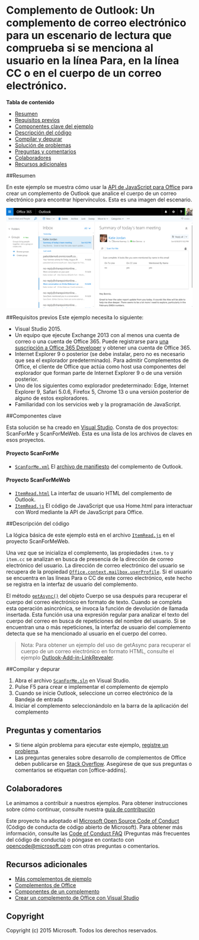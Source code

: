# <a name="outlook-add-in-a-mail-add-in-for-a-read-scenario-that-checks-whether-the-user-is-mentioned-on-the-to-line-cc-line-or-body-of-an-email"></a>Complemento de Outlook: Un complemento de correo electrónico para un escenario de lectura que comprueba si se menciona al usuario en la línea Para, en la línea CC o en el cuerpo de un correo electrónico.

**Tabla de contenido**

* [Resumen](#summary)
* [Requisitos previos](#prerequisites)
* [Componentes clave del ejemplo](#components)
* [Descripción del código](#codedescription)
* [Compilar y depurar](#build)
* [Solución de problemas](#troubleshooting)
* [Preguntas y comentarios](#questions)
* [Colaboradores](#contribute)
* [Recursos adicionales](#additional-resources)

<a name="summary"></a>
##<a name="summary"></a>Resumen

En este ejemplo se muestra cómo usar la [API de JavaScript para Office](https://msdn.microsoft.com/library/b27e70c3-d87d-4d27-85e0-103996273298(v=office.15)) para crear un complemento de Outlook que analice el cuerpo de un correo electrónico para encontrar hipervínculos. Esta es una imagen del escenario.

 ![](../readme-images/screenshot1.PNG)

<a name="prerequisites"></a>
##<a name="prerequisites"></a>Requisitos previos
Este ejemplo necesita lo siguiente:  

  - Visual Studio 2015.  
  - Un equipo que ejecute Exchange 2013 con al menos una cuenta de correo o una cuenta de Office 365. Puede registrarse para [una suscripción a Office 365 Developer](https://aka.ms/devprogramsignup) y obtener una cuenta de Office 365.
  - Internet Explorer 9 o posterior (se debe instalar, pero no es necesario que sea el explorador predeterminado). Para admitir Complementos de Office, el cliente de Office que actúa como host usa componentes del explorador que forman parte de Internet Explorer 9 o de una versión posterior.
  - Uno de los siguientes como explorador predeterminado: Edge, Internet Explorer 9, Safari 5.0.6, Firefox 5, Chrome 13 o una versión posterior de alguno de estos exploradores.
  - Familiaridad con los servicios web y la programación de JavaScript.

<a name="components"></a>
##<a name="key-components"></a>Componentes clave

Esta solución se ha creado en [Visual Studio](https://msdn.microsoft.com/library/office/fp179827.aspx#Tools_CreatingWithVS). Consta de dos proyectos: ScanForMe y ScanForMeWeb. Esta es una lista de los archivos de claves en esos proyectos. 
#### <a name="scanforme-project"></a>Proyecto ScanForMe

* [```ScanForMe.xml```](/ScanForMe/ScanForMeManifest/ScanForMe.xml) El [archivo de manifiesto](https://dev.office.com/docs/add-ins/outlook/manifests/manifests) del complemento de Outlook.

#### <a name="scanformeweb-project"></a>Proyecto ScanForMeWeb

* [```ItemRead.html```](/ScanForMeWeb/ItemRead.html) La interfaz de usuario HTML del complemento de Outlook.
* [```ItemRead.js```](/ScanForMeWeb/ItemRead.js) El código de JavaScript que usa Home.html para interactuar con Word mediante la API de JavaScript para Office. 


<a name="codedescription"></a>
##<a name="description-of-the-code"></a>Descripción del código

La lógica básica de este ejemplo está en el archivo [```ItemRead.js```](/ScanForMeWeb/ItemRead.js) en el proyecto ScanForMeWeb. 

Una vez que se inicializa el complemento, las propiedades `item.to` y `item.cc` se analizan en busca de presencia de la dirección de correo electrónico del usuario. La dirección de correo electrónico del usuario se recupera de la propiedad [```Office.context.mailbox.userProfile```](https://dev.office.com/reference/add-ins/outlook/Office.context.mailbox.userProfile). Si el usuario se encuentra en las líneas Para o CC de este correo electrónico, este hecho se registra en la interfaz de usuario del complemento. 

El método [```getAsync()```](http://dev.office.com/reference/add-ins/outlook/Body) del objeto Cuerpo se usa después para recuperar el cuerpo del correo electrónico en formato de texto. Cuando se completa esta operación asincrónica, se invoca la función de devolución de llamada insertada. Esta función usa una expresión regular para analizar el texto del cuerpo del correo en busca de repeticiones del nombre del usuario. Si se encuentran una o más repeticiones, la interfaz de usuario del complemento detecta que se ha mencionado al usuario en el cuerpo del correo. 

>Nota: Para obtener un ejemplo del uso de getAsync para recuperar el cuerpo de un correo electrónico en formato HTML, consulte el ejemplo [Outlook-Add-in-LinkRevealer](https://github.com/OfficeDev/Outlook-Add-in-LinkRevealer). 


<a name="build"></a>
##<a name="build-and-debug"></a>Compilar y depurar
1. Abra el archivo [```ScanForMe.sln```](ScanForMe.sln) en Visual Studio.
2. Pulse F5 para crear e implementar el complemento de ejemplo 
3. Cuando se inicie Outlook, seleccione un correo electrónico de la Bandeja de entrada
4. Iniciar el complemento seleccionándolo en la barra de la aplicación del complemento

<a name="questions"></a>
## <a name="questions-and-comments"></a>Preguntas y comentarios

- Si tiene algún problema para ejecutar este ejemplo, [registre un problema](https://github.com/OfficeDev/Outlook-Add-in-ScanForMe/issues).
- Las preguntas generales sobre desarrollo de complementos de Office deben publicarse en [Stack Overflow](http://stackoverflow.com/questions/tagged/office-addins). Asegúrese de que sus preguntas o comentarios se etiquetan con [office-addins].


<a name="contribute"></a>
## <a name="contributing"></a>Colaboradores ##
Le animamos a contribuir a nuestros ejemplos. Para obtener instrucciones sobre cómo continuar, consulte nuestra [guía de contribución](./Contributing.md)

Este proyecto ha adoptado el [Microsoft Open Source Code of Conduct](https://opensource.microsoft.com/codeofconduct/) (Código de conducta de código abierto de Microsoft). Para obtener más información, consulte las [Code of Conduct FAQ](https://opensource.microsoft.com/codeofconduct/faq/) (Preguntas más frecuentes del código de conducta) o póngase en contacto con [opencode@microsoft.com](mailto:opencode@microsoft.com) con otras preguntas o comentarios.


<a name="additional-resources"></a>
## <a name="additional-resources"></a>Recursos adicionales ##

- [Más complementos de ejemplo](https://github.com/OfficeDev?utf8=%E2%9C%93&query=-Add-in)
- [Complementos de Office](https://dev.office.com/reference/add-ins)
- [Componentes de un complemento](https://dev.office.com/docs/add-ins/overview/office-add-ins#StartBuildingApps_AnatomyofApp)
- [Crear un complemento de Office con Visual Studio](https://dev.office.com/docs/add-ins/get-started/create-and-debug-office-add-ins-in-visual-studio)


## <a name="copyright"></a>Copyright
Copyright (c) 2015 Microsoft. Todos los derechos reservados.
